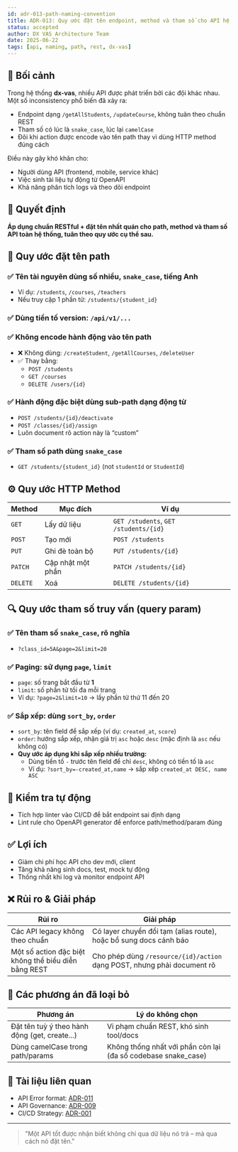 ```yaml
---
id: adr-013-path-naming-convention
title: ADR-013: Quy ước đặt tên endpoint, method và tham số cho API hệ thống dx-vas
status: accepted
author: DX VAS Architecture Team
date: 2025-06-22
tags: [api, naming, path, rest, dx-vas]
---
```


## 📌 Bối cảnh

Trong hệ thống **dx-vas**, nhiều API được phát triển bởi các đội khác nhau. Một số inconsistency phổ biến đã xảy ra:
- Endpoint dạng `/getAllStudents`, `/updateCourse`, không tuân theo chuẩn REST
- Tham số có lúc là `snake_case`, lúc lại `camelCase`
- Đôi khi action được encode vào tên path thay vì dùng HTTP method đúng cách

Điều này gây khó khăn cho:
- Người dùng API (frontend, mobile, service khác)
- Việc sinh tài liệu tự động từ OpenAPI
- Khả năng phân tích logs và theo dõi endpoint

## 🧠 Quyết định

**Áp dụng chuẩn RESTful + đặt tên nhất quán cho path, method và tham số API toàn hệ thống, tuân theo quy ước cụ thể sau.**

## 📏 Quy ước đặt tên path

### ✅ Tên tài nguyên dùng **số nhiều**, `snake_case`, tiếng Anh
- Ví dụ: `/students`, `/courses`, `/teachers`
- Nếu truy cập 1 phần tử: `/students/{student_id}`

### ✅ Dùng tiền tố version: `/api/v1/...`

### ✅ Không encode hành động vào tên path
- ❌ Không dùng: `/createStudent`, `/getAllCourses`, `/deleteUser`
- ✅ Thay bằng:
  - `POST /students`
  - `GET /courses`
  - `DELETE /users/{id}`

### ✅ Hành động đặc biệt dùng sub-path dạng động từ
- `POST /students/{id}/deactivate`
- `POST /classes/{id}/assign`
- Luôn document rõ action này là “custom”

### ✅ Tham số path dùng `snake_case`
- `GET /students/{student_id}` (not `studentId` or `StudentId`)

## ⚙️ Quy ước HTTP Method

| Method | Mục đích | Ví dụ |
|--------|----------|-------|
| `GET` | Lấy dữ liệu | `GET /students`, `GET /students/{id}` |
| `POST` | Tạo mới | `POST /students` |
| `PUT` | Ghi đè toàn bộ | `PUT /students/{id}` |
| `PATCH` | Cập nhật một phần | `PATCH /students/{id}` |
| `DELETE` | Xoá | `DELETE /students/{id}` |

## 🔍 Quy ước tham số truy vấn (query param)

### ✅ Tên tham số `snake_case`, rõ nghĩa
- `?class_id=5A&page=2&limit=20`

### ✅ Paging: sử dụng `page`, `limit`
- `page`: số trang bắt đầu từ **1**
- `limit`: số phần tử tối đa mỗi trang
- Ví dụ: `?page=2&limit=10` → lấy phần tử thứ 11 đến 20

### ✅ Sắp xếp: dùng `sort_by`, `order`
- `sort_by`: tên field để sắp xếp (ví dụ: `created_at`, `score`)
- `order`: hướng sắp xếp, nhận giá trị `asc` hoặc `desc` (mặc định là `asc` nếu không có)
- **Quy ước áp dụng khi sắp xếp nhiều trường:**
  - Dùng tiền tố `-` trước tên field để chỉ `desc`, không có tiền tố là `asc`
  - Ví dụ: `?sort_by=-created_at,name` → sắp xếp `created_at DESC, name ASC`

## 🧪 Kiểm tra tự động
- Tích hợp linter vào CI/CD để bắt endpoint sai định dạng
- Lint rule cho OpenAPI generator để enforce path/method/param đúng

## ✅ Lợi ích

- Giảm chi phí học API cho dev mới, client
- Tăng khả năng sinh docs, test, mock tự động
- Thống nhất khi log và monitor endpoint API

## ❌ Rủi ro & Giải pháp

| Rủi ro | Giải pháp |
|--------|-----------|
| Các API legacy không theo chuẩn | Có layer chuyển đổi tạm (alias route), hoặc bổ sung docs cảnh báo |
| Một số action đặc biệt không thể biểu diễn bằng REST | Cho phép dùng `/resource/{id}/action` dạng POST, nhưng phải document rõ |

## 🔄 Các phương án đã loại bỏ

| Phương án | Lý do không chọn |
|-----------|------------------|
| Đặt tên tuỳ ý theo hành động (get, create...) | Vi phạm chuẩn REST, khó sinh tool/docs |
| Dùng camelCase trong path/params | Không thống nhất với phần còn lại (đa số codebase snake_case) |

## 📎 Tài liệu liên quan

- API Error format: [ADR-011](./adr-011-api-error-format.md)
- API Governance: [ADR-009](./adr-009-api-governance.md)
- CI/CD Strategy: [ADR-001](./adr-001-ci-cd.md)

---
> "Một API tốt được nhận biết không chỉ qua dữ liệu nó trả – mà qua cách nó đặt tên."

